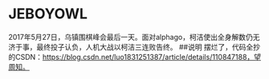 # JEBOYOWL
2017年5月27日，乌镇围棋峰会最后一天。面对alphago，柯洁使出全身解数仍无济于事，最终投子认负，人机大战以柯洁三连败告终。
##说明
摆烂了，代码全抄的CSDN：https://blog.csdn.net/luo1831251387/article/details/110847188，望周知。
